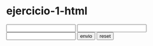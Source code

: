 # ejercicio-1-html

<!DOCTYPE html>
<head>
  <title>"Ejercicio 02 - Formularios en HTML"</title>
</head>
<body>
 <form action="/">
  <input  name="nombre" type="text">
  <input name="edad" type="number">
  <input name="frase-favorita" type="textarea">
  <button type="submit">envio</button>
  <button type="reset">reset</button>
 </form>
</body>
</html>

